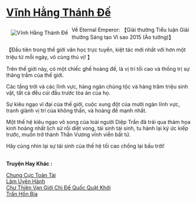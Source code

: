 <a href="https://truyenwiki.net/vinh-hang-thanh-de.35648/" title="Vĩnh Hằng Thánh Đế"><h1>Vĩnh Hằng Thánh Đế</h1></a><div style="display:table"><img align="right" style="float: left; padding: 10px;" src="https://truyenwiki.net/a/img/str/src/35648.jpg" alt="Vĩnh Hằng Thánh Đế">Về Eternal Emperor: 【Giải thưởng Tiểu luận Giải thưởng Sáng tạo Vì sao 2015 (Ảo tưởng)】<p></p> 【Đầu tiên trong thế giới văn học trực tuyến, kiệt tác mới nhất với hơn một triệu từ mỗi ngày, vô cùng thú vị! 】<p></p> Trên thế giới này, có một chiếc ghế hoàng đế, là vị trí tối cao và thống trị sự thăng trầm của thế giới.<p></p> Các tầng trời và các lĩnh vực, hàng ngàn chủng tộc và hàng trăm triệu sinh vật, tất cả đều cúi đầu trước tòa án của họ.<p></p> Sự kiêu ngạo vĩ đại của thế giới, cuộc xung đột của mười ngàn lĩnh vực, tranh giành vị trí của không thần, và hoàng đế mạnh nhất.<p></p> Một thế hệ kiêu ngạo vô song của loài người Diệp Trần đã trải qua thảm họa kinh hoàng nhất lịch sử rồi diệt vong, tái sinh tái sinh, tu hành lại ký ức kiếp trước, muốn trở thành Thần Vương vĩnh viễn bất tử.<p></p> Hãy cùng nhìn lại sự tái sinh của thế hệ tối cao chống lại bầu trời!</div><p><br><b>Truyện Hay Khác :</b></p><a href="https://truyenwiki.net/chung-cuc-toan-tai.36377/" alt="Chung Cực Toàn Tài">Chung Cực Toàn Tài</a><br/><a href="https://github.com/nownovels/topcv/tree/master/truyenhay/35374" alt="Lâm Uyên Hành">Lâm Uyên Hành</a><br/><a href="https://github.com/nownovels/topcv/tree/master/truyenhay/36477" alt="Chư Thiên Vạn Giới Chi Đế Quốc Quật Khởi">Chư Thiên Vạn Giới Chi Đế Quốc Quật Khởi</a><br/><a href="https://github.com/nownovels/topcv/tree/master/truyenhay/41009" alt="Trấn Hồn Bia">Trấn Hồn Bia</a><br/>